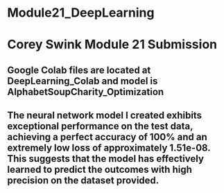# Module21_DeepLearning
# Corey Swink Module 21 Submission
## Google Colab files are located at DeepLearning_Colab and model is AlphabetSoupCharity_Optimization
## The neural network model I created exhibits exceptional performance on the test data, achieving a perfect accuracy of 100% and an extremely low loss of approximately 1.51e-08. This suggests that the model has effectively learned to predict the outcomes with high precision on the dataset provided.
